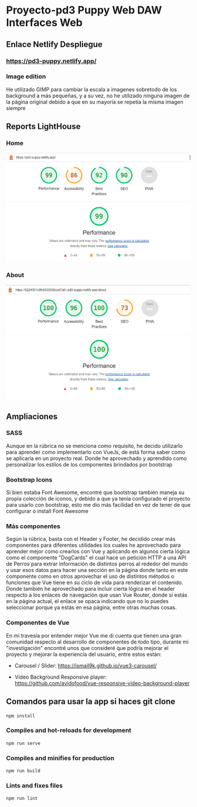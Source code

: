 # Proyecto-pd3 Puppy Web DAW Interfaces Web

## Enlace Netlify Despliegue

### https://pd3-puppy.netlify.app/


### Image edition
He utilizado GIMP para cambiar la escala a imagenes sobretodo de los background a más pequeñas, y a su vez, no he utilizado ninguna imagen de la página original debido a que en su mayoría se repetía la misma imagen siempre

## Reports LightHouse

### Home

![Report Home Lighthouse](./doc/home-lighthouse.jpg)

### About

![Report About Lighthouse](./doc/about-lighthouse.jpg)

## Ampliaciones

### SASS
Aunque en la rúbrica no se menciona como requisito, he decido utilizarlo para aprender como implementarlo con VueJs, de está forma saber como se aplicaría en un proyecto real.
Donde he aprovechado y aprendido como personalizar los estilos de los componentes brindados por bootstrap

### Bootstrap Icons
Si bien estaba Font Awesome, encontré que bootstrap también maneja su propia colección de iconos, y debido a que ya tenía configurado el proyecto para usarlo con bootstrap, esto me dio más facilidad en vez de tener de que configurar o install Font Awesome

### Más componentes
Según la rúbrica, basta con el Header y Footer, he decidido crear más componentes para diferentes utilidades los cuales he aprovechado para aprender mejor como crearlos con Vue y aplicando en algunos cierta lógica como el componente "DogCards" el cual hace un petición HTTP a una API de Perros para extrar información de distintos perros al rededor del mundo y usar esos datos para hacer una sección en la página donde tanto en este componente como en otros aprovechar el uso de distintos métodos o funciones que Vue tiene en su ciclo de vida para renderizar el contenido.
Donde también he aprovechado para incluir cierta lógica en el header respecto a los enlaces de navegación que usan Vue Router, donde si estás en la página actual, el enlace se opaca indicando que no lo puedes seleccionar porque ya estás en esa página, entre otras muchas cosas.

### Componentes de Vue
En mi travesía por entender mejor Vue me di cuenta que tienen una gran comunidad respecto al desarrollo de componentes de todo tipo, durante mi "investigación" encontré unos que consideré que podría mejorar el proyecto y mejorar la experiencía del usuario, entre estos están:

- Carousel / Slider: https://ismail9k.github.io/vue3-carousel/

- Video Background Responsive player: https://github.com/avidofood/vue-responsive-video-background-player

## Comandos para usar la app si haces git clone

```
npm install
```

### Compiles and hot-reloads for development
```
npm run serve
```

### Compiles and minifies for production
```
npm run build
```

### Lints and fixes files
```
npm run lint
```
